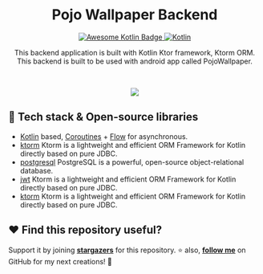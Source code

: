 <h1 align="center">Pojo Wallpaper Backend</h1>

<p align="center">
      <a href="https://github.com/KotlinBy/awesome-kotlin">
        <img src="https://kotlin.link/awesome-kotlin.svg" alt="Awesome Kotlin Badge" />
    </a>
<a  <a href="https://kotlinlang.org"><img alt="Kotlin" src="https://img.shields.io/badge/Kotlin-1.9.xxx-a97bff"/></a>
</p>

<p align="center">  
This backend application is built with Kotlin Ktor framework, Ktorm ORM. This backend is built to be used with android app called PojoWallpaper.
</p>
</br>

<p align="center">
<img src="https://ik.imagekit.io/zyvpmxkx6/phone/Frame%201171274953.jpg?updatedAt=1708936771105"/>
</p>

## 🔧 Tech stack & Open-source libraries
- [Kotlin](https://kotlinlang.org/) based, [Coroutines](https://github.com/Kotlin/kotlinx.coroutines) + [Flow](https://kotlin.github.io/kotlinx.coroutines/kotlinx-coroutines-core/kotlinx.coroutines.flow/) for asynchronous.
- [ktorm](https://www.ktorm.org/) Ktorm is a lightweight and efficient ORM Framework for Kotlin directly based on pure JDBC.
- [postgresql](https://www.postgresql.org/) PostgreSQL is a powerful, open-source object-relational database.
- [jwt](https://jwt.io/introduction) Ktorm is a lightweight and efficient ORM Framework for Kotlin directly based on pure JDBC.
- [ktorm](https://www.ktorm.org/) Ktorm is a lightweight and efficient ORM Framework for Kotlin directly based on pure JDBC.

## :heart: Find this repository useful?
Support it by joining __[stargazers](https://github.com/ahmadhashembatal77/Backend-Pojo-Wallpaper/stargazers)__ for this repository. :star: also, __[follow me](https://github.com/ahmadhashembatal77)__ on GitHub for my next creations! 🤩
